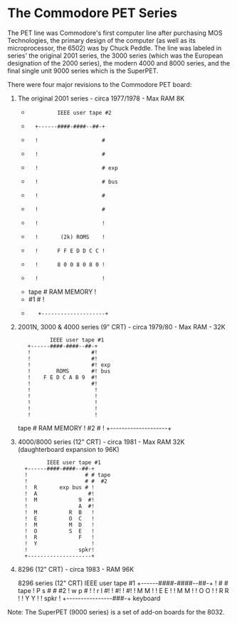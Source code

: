# The Commodore PET Series

The PET line was Commodore's first computer line after purchasing MOS Technologies, the primary design of the computer (as well as its microprocessor, the 6502) was by Chuck Peddle.  The line was labeled in series' the original 2001 series, the 3000 series (which was the European designation of the 2000 series), the modern 4000 and 8000 series, and the final single unit 9000 series which is the SuperPET.

There were four major revisions to the Commodore PET board:

1. The original 2001 series - circa 1977/1978 - Max RAM 8K

    *              IEEE user tape #2  
    *       +------####-####--##-+    
    *       !                    #    
    *       !                    #    
    *       !                    # exp
    *       !                    # bus
    *       !                    #    
    *       !                    #    
    *       !                    !    
    *       !       (2k) ROMS    !    
    *       !      F F E D D C C !    
    *       !      8 0 0 8 0 8 0 !    
    *       !                    !    
    *  tape #       RAM MEMORY   !    
    *   #1  #                    !    
    *        +--------------------+    

2. 2001N, 3000 & 4000 series  (9" CRT) - circa 1979/80 - Max RAM - 32K

                 IEEE user tape #1
          +------####-####--##-+
          !                   #!
          !                   #!
          !                   #! exp
          !        ROMS       #! bus
          !    F E D C A B 9  #!
          !                   #!
          !                    !
          !                    !
          !                    !
          !                    !
          !                    !
     tape #      RAM MEMORY    !
      #2  #                    !
          +--------------------+

3. 4000/8000 series (12" CRT) - circa 1981 - Max RAM 32K (daughterboard expansion to 96K)

                IEEE user tape #1
         +------####-####--##-+
         !                  # # tape
         !                  # #  #2
         !  R       exp bus # !
         !  A                #!
         !  M             9  #!
         !                A  #!
         !  M          R  B   !
         !  E          O  C   !
         !  M          M  D   !
         !  O          S  E   !
         !  R             F   !
         !  Y                 !
         !                spkr!
         +--------------------+

4. 8296 (12" CRT) - circa 1983 - RAM 96K

     8296 series (12" CRT)
                IEEE user tape #1
         +------####-####--##-+
         !                  # # tape
         !  P s             # #  #2
         !  w p             # !
         !  r l              #!
         !                   #!
         !                   #!
         !  M M               !
         !  E E               !
         !  M M               !
         !  O O               !
         !  R R               !
         !  Y Y               !
         !           spkr     !
         +----------------###-+
                         keyboard

Note: The SuperPET (9000 series) is a set of add-on boards for the 8032.

